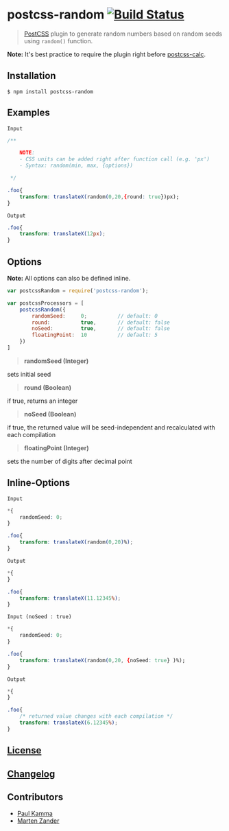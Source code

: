 # postcss-random [![Build Status](https://travis-ci.org/git-slim/postcss-random.svg?branch=develop)](https://travis-ci.org/git-slim/postcss-random)

> [PostCSS](https://github.com/postcss/postcss) plugin to generate random numbers based on random seeds using `random()` function.

**Note:** It's best practice to require the plugin right before [postcss-calc](https://github.com/postcss/postcss-calc).

## Installation

```console
$ npm install postcss-random
```

## Examples

`Input`

```css
/**

	NOTE:
	- CSS units can be added right after function call (e.g. 'px')
	- Syntax: random(min, max, {options})

 */

.foo{
	transform: translateX(random(0,20,{round: true})px);
}
```

`Output`

```css
.foo{
	transform: translateX(12px);
}
```

## Options
**Note:** All options can also be defined inline.

```javascript
var postcssRandom = require('postcss-random');

var postcssProcessors = [
	postcssRandom({
		randomSeed:		0;			// default: 0
		round: 			true,		// default: false
		noSeed: 		true,		// default: false
		floatingPoint: 	10 			// default: 5
	})
]
```
> **randomSeed (Integer)**

sets initial seed

> **round (Boolean)**

if true, returns an integer

> **noSeed (Boolean)**

if true, the returned value will be seed-independent and recalculated with each compilation

> **floatingPoint (Integer)**

sets the number of digits after decimal point

## Inline-Options

`Input`

```css
*{
	randomSeed: 0;
}

.foo{
	transform: translateX(random(0,20)%);
}
```

`Output`

```css
*{
}

.foo{
	transform: translateX(11.12345%);
}
```

`Input (noSeed : true)`

```css
*{
	randomSeed: 0;
}

.foo{
	transform: translateX(random(0,20, {noSeed: true} )%);
}
```

`Output`

```css
*{
}

.foo{
	/* returned value changes with each compilation */
	transform: translateX(6.12345%);
}
```
## [License](https://github.com/git-slim/postcss-random/blob/develop/LICENSE)
## [Changelog](https://github.com/git-slim/postcss-random/blob/develop/CHANGELOG.md)
## Contributors

* [Paul Kamma](https://github.com/X-Tender)
* [Marten Zander](https://github.com/SlimMarten)


